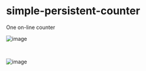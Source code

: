 # simple-persistent-counter
One on-line counter

![image](https://user-images.githubusercontent.com/5521110/199390224-1643cf3a-a541-4d87-b8a4-8c1f58056c17.png)

<br />

![image](https://user-images.githubusercontent.com/5521110/199391259-3a6c75b6-1252-4fcd-b2cc-51d4c512ccab.png)
